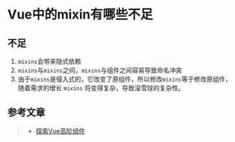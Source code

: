 # Vue中的mixin有哪些不足

## 不足

 1. `mixins`会带来隐式依赖
 2. `mixins`与`mixins`之间，`mixins`与组件之间容易导致命名冲突
 3. 由于`mixins`是侵入式的，它改变了原组件，所以修改`mixins`等于修改原组件，随着需求的增长 `mixins` 将变得复杂，导致滚雪球的复杂性。


## 参考文章

> * [探索Vue高阶组件](https://segmentfault.com/p/1210000012743259/read)
